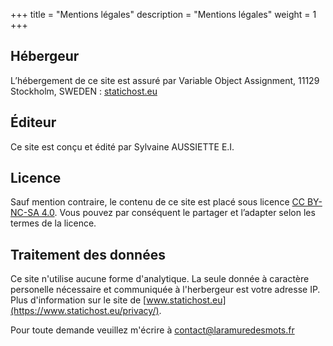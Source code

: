 +++
title = "Mentions légales"
description = "Mentions légales"
weight = 1
+++

## Hébergeur

L’hébergement de ce site est assuré par Variable Object Assignment, 11129 Stockholm, SWEDEN : [statichost.eu](https://www.statichost.eu/privacy/)

## Éditeur

Ce site est conçu et édité par Sylvaine AUSSIETTE E.I.

## Licence

Sauf mention contraire, le contenu de ce site est placé sous licence [CC BY-NC-SA 4.0](https://creativecommons.org/licenses/by-nc-sa/4.0/). Vous pouvez par conséquent le partager et l’adapter selon les termes de la licence.

## Traitement des données

Ce site n'utilise aucune forme d'analytique. La seule donnée à caractère personelle nécessaire et communiquée à l'herbergeur est votre adresse IP. Plus d'information sur le site de [www.statichost.eu](https://www.statichost.eu/privacy/).

Pour toute demande veuillez m'écrire à <a href="mailto:%63%6f%6e%74%61%63%74%40%6c%61%72%61%6d%75%72%65%64%65%73%6d%6f%74%73%2e%66%72">contact&commat;laramuredesmots&period;fr</a>
